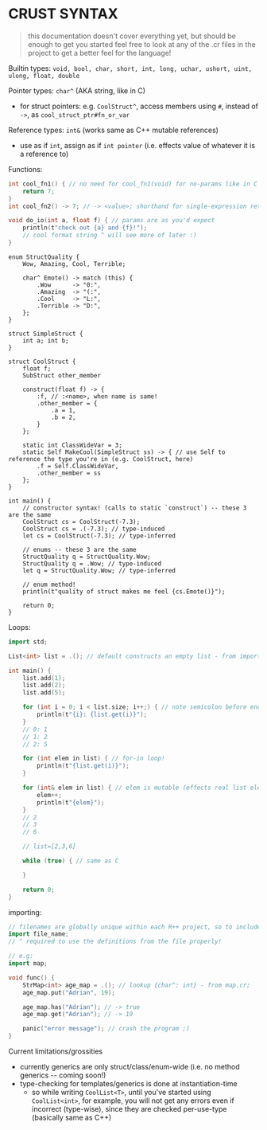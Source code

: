 # CRUST SYNTAX

> this documentation doesn't cover everything yet, but should be enough to get you started
> feel free to look at any of the .cr files in the project to get a better feel for the language!

Builtin types:   `void, bool, char, short, int, long, uchar, ushort, uint, ulong, float, double`

Pointer types:   `char^` (AKA string, like in C)
* for struct pointers: e.g. `CoolStruct^`, access members using `#`, instead of `->`, as `cool_struct_ptr#fn_or_var`

Reference types: `int&` (works same as C++ mutable references)
* use as if `int`, assign as if `int pointer` (i.e. effects value of whatever it is a reference to)

Functions:
```c
int cool_fn1() { // no need for cool_fn1(void) for no-params like in C
    return 7;
}
int cool_fn2() -> 7; // -> <value>; shorthand for single-expression returning functions!

void do_io(int a, float f) { // params are as you'd expect
    println(t"check out {a} and {f}!");
    // cool format string ^ will see more of later :)
}
```

```cr
enum StructQuality {
    Wow, Amazing, Cool, Terrible;

    char^ Emote() -> match (this) {
        .Wow      -> "0:",
        .Amazing  -> "(:",
        .Cool     -> "L:",
        .Terrible -> "D:",
    };
}

struct SimpleStruct {
    int a; int b;
}

struct CoolStruct {
    float f;
    SubStruct other_member

    construct(float f) -> {
        :f, // :<name>, when name is same!
        .other_member = {
            .a = 1,
            .b = 2,
        }
    };

    static int ClassWideVar = 3;
    static Self MakeCool(SimpleStruct ss) -> { // use Self to reference the type you're in (e.g. CoolStruct, here)
        .f = Self.ClassWideVar,
        .other_member = ss
    };
}

int main() {
    // constructor syntax! (calls to static `construct`) -- these 3 are the same
    CoolStruct cs = CoolStruct(-7.3);
    CoolStruct cs = .(-7.3); // type-induced
    let cs = CoolStruct(-7.3); // type-inferred

    // enums -- these 3 are the same
    StructQuality q = StructQuality.Wow;
    StructQuality q = .Wow; // type-induced
    let q = StructQuality.Wow; // type-inferred

    // enum method!
    println(t"quality of struct makes me feel {cs.Emote()}");

    return 0;
}
```

Loops:
```c++
import std;

List<int> list = .(); // default constructs an empty list - from import std;

int main() {
    list.add(1);
    list.add(2);
    list.add(5);

    for (int i = 0; i < list.size; i++;) { // note semicolon before end-of-for header! (will get rid of eventually...)
        println(t"{i}: {list.get(i)}");
    }
    // 0: 1
    // 1: 2
    // 2: 5

    for (int elem in list) { // for-in loop!
        println(t"{list.get(i)}");
    }

    for (int& elem in list) { // elem is mutable (effects real list elems)
        elem++;
        println(t"{elem}");
    }
    // 2
    // 3
    // 6

    // list=[2,3,6]

    while (true) { // same as C

    }

    return 0;
}
```

importing:
```c++
// filenames are globally unique within each R++ project, so to include, is just:
import file_name;
// ^ required to use the definitions from the file properly!

// e.g:
import map;

void func() {
    StrMap<int> age_map = .(); // lookup {char^: int} - from map.cr;
    age_map.put("Adrian", 19);

    age_map.has("Adrian"); // -> true
    age_map.get("Adrian"); // -> 19

    panic("error message"); // crash the program ;)
}
```

Current limitations/grossities
* currently generics are only struct/class/enum-wide (i.e. no method generics -- coming soon!)
* type-checking for templates/generics is done at instantiation-time
    - so while writing `CoolList<T>`, until you've started using `CoolList<int>`, for example, you will not get any errors even if incorrect (type-wise), since they are checked per-use-type (basically same as C++)
